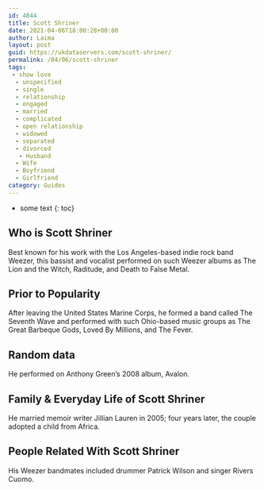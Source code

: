 ```yaml
---
id: 4844
title: Scott Shriner
date: 2021-04-06T18:00:28+00:00
author: Laima
layout: post
guid: https://ukdataservers.com/scott-shriner/
permalink: /04/06/scott-shriner
tags:
 - show love
  - unspecified
  - single
  - relationship
  - engaged
  - married
  - complicated
  - open relationship
  - widowed
  - separated
  - divorced
   - Husband
  - Wife
  - Boyfriend
  - Girlfriend
category: Guides
---
```


* some text
{: toc}


## Who is Scott Shriner
                  
                  
                  
Best known for his work with the Los Angeles-based indie rock band Weezer, this bassist and vocalist performed on such Weezer albums as The Lion and the Witch, Raditude, and Death to False Metal.
                  
              
            
              
            
                
                
                
## Prior to Popularity
                  
                  
                  
After leaving the United States Marine Corps, he formed a band called The Seventh Wave and performed with such Ohio-based music groups as The Great Barbeque Gods, Loved By Millions, and The Fever.
                  
              
            
              
            
                
                
                
## Random data
                  
                  
                  
He performed on Anthony Green&#8217;s 2008 album, Avalon.
                  
              
            
              
            
                
                
                
## Family & Everyday Life of Scott Shriner
                  
                  
                  
He married memoir writer Jillian Lauren in 2005; four years later, the couple adopted a child from Africa.
                  
              
            
              
            
                
                
                
## People Related With Scott Shriner
                  
                  
                  
His Weezer bandmates included drummer Patrick Wilson and singer Rivers Cuomo.
                  
              
            
              
            
                
              
            
              
              
            
            
              
            
          
          
          